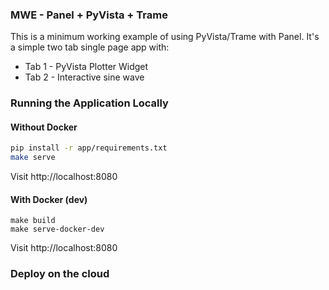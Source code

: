 ### MWE - Panel + PyVista + Trame

This is a minimum working example of using PyVista/Trame with Panel. It's a
simple two tab single page app with:
- Tab 1 - PyVista Plotter Widget
- Tab 2 - Interactive sine wave

### Running the Application Locally

#### Without Docker

```bash
pip install -r app/requirements.txt
make serve
```

Visit http://localhost:8080


#### With Docker (dev)

```
make build
make serve-docker-dev
```

Visit http://localhost:8080


### Deploy on the cloud
